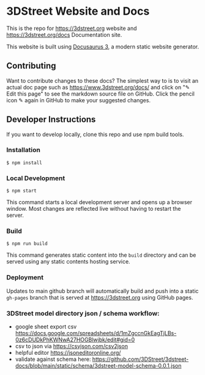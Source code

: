 # 3DStreet Website and Docs

This is the repo for https://3dstreet.org website and https://3dstreet.org/docs Documentation site.

This website is built using [Docusaurus 3](https://docusaurus.io/), a modern static website generator.

## Contributing

Want to contribute changes to these docs? The simplest way to is to visit an actual doc page such as https://www.3dstreet.org/docs/ and click on "✎ Edit this page" to see the markdown source file on GitHub. Click the pencil icon ✎ again in GitHub to make your suggested changes.

## Developer Instructions

If you want to develop locally, clone this repo and use npm build tools.

### Installation

```
$ npm install
```

### Local Development

```
$ npm start
```

This command starts a local development server and opens up a browser window. Most changes are reflected live without having to restart the server.

### Build

```
$ npm run build
```

This command generates static content into the `build` directory and can be served using any static contents hosting service.

### Deployment

Updates to main github branch will automatically build and push into a static `gh-pages` branch that is served at https://3dstreet.org using GitHub pages.

### 3DStreet model directory json / schema workflow:
* google sheet export csv https://docs.google.com/spreadsheets/d/1mZgccnGkEagTjLBs-0z6cDUDkPhKWNwA27HOGBlwjbk/edit#gid=0
* csv to json via https://csvjson.com/csv2json
* helpful editor https://jsoneditoronline.org/
* validate against schema here: https://github.com/3DStreet/3dstreet-docs/blob/main/static/schema/3dstreet-model-schema-0.0.1.json
